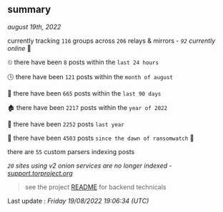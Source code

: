 
## summary
_august 19th, 2022_

currently tracking `116` groups across `206` relays & mirrors - _`92` currently online_ 📡

⏲ there have been `8` posts within the `last 24 hours`

🕓 there have been `121` posts within the `month of august`

📅 there have been `665` posts within the `last 90 days`

🏚 there have been `2217` posts within the `year of 2022`

🚀 there have been `2252` posts `last year`

🦕 there have been `4503` posts `since the dawn of ransomwatch` 🐣

there are `55` custom parsers indexing posts

_`20` sites using v2 onion services are no longer indexed - [support.torproject.org](https://support.torproject.org/onionservices/v2-deprecation/)_

> see the project [README](https://github.com/jmousqueton/ransomwatch#readme) for backend technicals



Last update : _Friday 19/08/2022 19:06:34 (UTC)_

